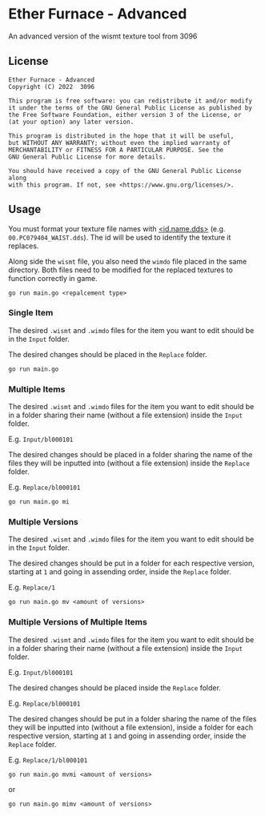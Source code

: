 # Ether Furnace - Advanced
An advanced version of the wismt texture tool from 3096

## License

    Ether Furnace - Advanced
    Copyright (C) 2022  3096

    This program is free software: you can redistribute it and/or modify
    it under the terms of the GNU General Public License as published by
    the Free Software Foundation, either version 3 of the License, or
    (at your option) any later version.

    This program is distributed in the hope that it will be useful,
    but WITHOUT ANY WARRANTY; without even the implied warranty of
    MERCHANTABILITY or FITNESS FOR A PARTICULAR PURPOSE. See the
    GNU General Public License for more details.

    You should have received a copy of the GNU General Public License along
    with this program. If not, see <https://www.gnu.org/licenses/>.

## Usage

You must format your texture file names with <u><id.name.dds></u> (e.g. `00.PC079404_WAIST.dds`). The id will be used to identify the texture it replaces.

Along side the `wismt` file, you also need the `wimdo` file placed in the same directory. Both files need to be modified for the replaced textures to function correctly in game.

    go run main.go <repalcement type>

### Single Item

The desired `.wismt` and `.wimdo` files for the item you want to edit should be in the `Input` folder.

The desired changes should be placed in the `Replace` folder.

    go run main.go

### Multiple Items

The desired `.wismt` and `.wimdo` files for the item you want to edit should be in a folder sharing their name (without a file extension) inside the `Input` folder.

E.g. `Input/bl000101`

The desired changes should be placed in a folder sharing the name of the files they will be inputted into (without a file extension) inside the `Replace` folder.

E.g. `Replace/bl000101`

    go run main.go mi

### Multiple Versions

The desired `.wismt` and `.wimdo` files for the item you want to edit should be in the `Input` folder.

The desired changes should be put in a folder for each respective version, starting at `1` and going in assending order, inside the `Replace` folder. 

E.g. `Replace/1`

    go run main.go mv <amount of versions>

### Multiple Versions of Multiple Items

The desired `.wismt` and `.wimdo` files for the item you want to edit should be in a folder sharing their name (without a file extension) inside the `Input` folder.

E.g. `Input/bl000101`

The desired changes should be placed inside the `Replace` folder.

E.g. `Replace/bl000101`

The desired changes should be put  in a folder sharing the name of the files they will be inputted into (without a file extension), inside a folder for each respective version, starting at `1` and going in assending order, inside the `Replace` folder. 

E.g. `Replace/1/bl000101`

    go run main.go mvmi <amount of versions>
    
or

    go run main.go mimv <amount of versions>
